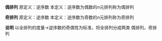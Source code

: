 **偶排列**
原定义：逆序数
本定义：逆序数为偶数的$n$元排列称为偶排列

**奇排列**
原定义：逆序数
本定义：逆序数为奇数的$n$元排列称为奇排列

**说明**
以全排列的度量→逆序数的奇偶性为标准，将全排列分成两类
偶排列，奇排列